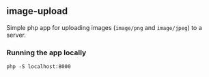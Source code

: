 ## image-upload

Simple php app for uploading images (`image/png` and `image/jpeg`) to a server.

### Running the app locally
`php -S localhost:8000`